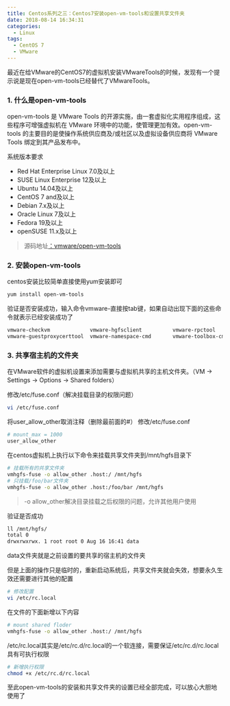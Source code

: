 ```yaml
---
title: Centos系列之三：Centos7安装open-vm-tools和设置共享文件夹
date: 2018-08-14 16:34:31
categories:
  - Linux
tags:
  - CentOS 7
  - VMware
---
```

最近在给VMware的CentOS7的虚拟机安装VMwareTools的时候，发现有一个提示说是现在open-vm-tools已经替代了VMwareTools。

<!-- more -->

### 1. 什么是open-vm-tools
open-vm-tools 是 VMware Tools 的开源实施，由一套虚拟化实用程序组成，这些程序可增强虚拟机在 VMware 环境中的功能，使管理更加有效。open-vm-tools 的主要目的是使操作系统供应商及/或社区以及虚拟设备供应商将 VMware Tools 绑定到其产品发布中。

系统版本要求
- Red Hat Enterprise Linux 7.0及以上
- SUSE Linux Enterprise 12及以上
- Ubuntu 14.04及以上
- CentOS 7 and及以上
- Debian 7.x及以上
- Oracle Linux 7及以上
- Fedora 19及以上
- openSUSE 11.x及以上

> 源码地址[：vmware/open-vm-tools](https://github.com/vmware/open-vm-tools)

### 2. 安装open-vm-tools

centos安装比较简单直接使用yum安装即可
```bash
yum install open-vm-tools
```
验证是否安装成功，输入命令vmware-直接按tab键，如果自动出现下面的这些命令就表示已经安装成功了
```bash
vmware-checkvm             vmware-hgfsclient          vmware-rpctool             vmware-vgauth-cmd          
vmware-guestproxycerttool  vmware-namespace-cmd       vmware-toolbox-cmd         vmware-xferlogs            
```
### 3. 共享宿主机的文件夹
在VMware软件的虚拟机设置来添加需要与虚拟机共享的主机文件夹。（VM -> Settings -> Options -> Shared folders）

修改/etc/fuse.conf（解决挂载目录的权限问题）
```bash
vi /etc/fuse.conf
```
将user_allow_other取消注释（删除最前面的#）
修改/etc/fuse.conf
```bash
# mount_max = 1000
user_allow_other
```

在centos虚拟机上执行以下命令来挂载共享文件夹到/mnt/hgfs目录下
```bash
# 挂载所有的共享文件夹
vmhgfs-fuse -o allow_other .host:/ /mnt/hgfs
# 只挂载/foo/bar文件夹
vmhgfs-fuse -o allow_other .host:/foo/bar /mnt/hgfs
```
> -o allow_other解决目录挂载之后权限的问题，允许其他用户使用

验证是否成功
```bash
ll /mnt/hgfs/
total 0
drwxrwxrwx. 1 root root 0 Aug 16 16:41 data
```
data文件夹就是之前设置的要共享的宿主机的文件夹

但是上面的操作只是临时的，重新启动系统后，共享文件夹就会失效，想要永久生效还需要进行其他的配置
```bash
# 修改配置
vi /etc/rc.local
```
在文件的下面新增以下内容
```bash
# mount shared floder
vmhgfs-fuse -o allow_other .host:/ /mnt/hgfs
```
/etc/rc.local其实是/etc/rc.d/rc.local的一个软连接，需要保证/etc/rc.d/rc.local具有可执行权限
```bash
# 新增执行权限
chmod +x /etc/rc.d/rc.local
```
至此open-vm-tools的安装和共享文件夹的设置已经全部完成，可以放心大胆地使用了